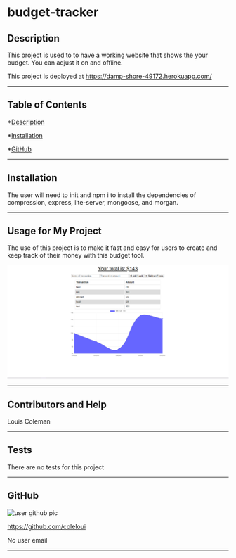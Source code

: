 # budget-tracker

## Description
This project is used to to have a working website that shows the your budget. You can adjust it on and offline.

This project is deployed at https://damp-shore-49172.herokuapp.com/

---

## Table of Contents
*[Description](#description)

*[Installation](#installation)

*[GitHub](#github)

---

## Installation
The user will need to init and npm i to install the dependencies of compression, express, lite-server, mongoose, and morgan.

---

## Usage for My Project
The use of this project is to make it fast and easy for users to create and keep track of their money with this budget tool.

![budget-tracker](./photo/budgetTracker.png)

---

## Contributors and Help
Louis Coleman

---

## Tests
There are no tests for this project

---

## GitHub

![user github pic](https://avatars0.githubusercontent.com/u/16417094?v=4)


https://github.com/coleloui


No user email

---
                    
                    